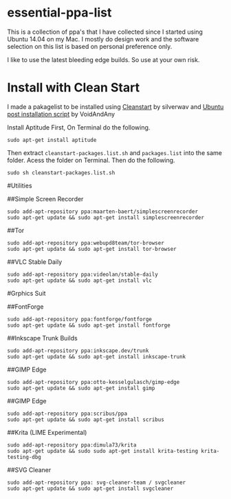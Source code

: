 essential-ppa-list
==================

This is a collection of ppa's that I have collected since I started using Ubuntu 14.04 on my Mac. I mostly do design work and the software selection on this list is based on personal preference only.

I like to use the latest bleeding edge builds. So use at your own risk.

# Install with Clean Start

I made a pakagelist to be installed using [Cleanstart](https://silverwav.wordpress.com/2010/03/18/a-cleanstart-for-your-new-ubuntu-install-packages-from-a-list/) by silverwav and [Ubuntu post installation script](http://voidandany.free.fr/index.php/installer-de-facon-automatique-une-liste-de-package-et-les-depots-associes/) by VoidAndAny 

Install Aptitude First, On Terminal do the following.

`sudo apt-get install aptitude`

Then extract `cleanstart-packages.list.sh` and `packages.list` into the same folder. Acess the folder on Terminal. Then do the following.

`sudo sh cleanstart-packages.list.sh`



#Utilities

##Simple Screen Recorder
```
sudo add-apt-repository ppa:maarten-baert/simplescreenrecorder
sudo apt-get update && sudo apt-get install simplescreenrecorder
```

##Tor
```
sudo add-apt-repository ppa:webupd8team/tor-browser
sudo apt-get update && sudo apt-get install tor-browser
```


##VLC Stable Daily

```
sudo add-apt-repository ppa:videolan/stable-daily 
sudo apt-get update && sudo apt-get install vlc

```

#Grphics Suit 

##FontForge
```
sudo add-apt-repository ppa:fontforge/fontforge
sudo apt-get update && sudo apt-get install fontforge

```
##Inkscape Trunk Builds
```
sudo add-apt-repository ppa:inkscape.dev/trunk
sudo apt-get update && sudo apt-get install inkscape-trunk
```
##GIMP Edge
```
sudo add-apt-repository ppa:otto-kesselgulasch/gimp-edge
sudo apt-get update && sudo apt-get install gimp
```

##GIMP Edge

```
sudo add-apt-repository ppa:scribus/ppa
sudo apt-get update && sudo apt-get install scribus
```

##Krita (LIME Experimental)

```
sudo add-apt-repository ppa:dimula73/krita
sudo apt-get update && sudo sudo apt-get install krita-testing krita-testing-dbg 
```

##SVG Cleaner

```
sudo add-apt-repository ppa: svg-cleaner-team / svgcleaner
sudo apt-get update && sudo apt-get install svgcleaner
```
